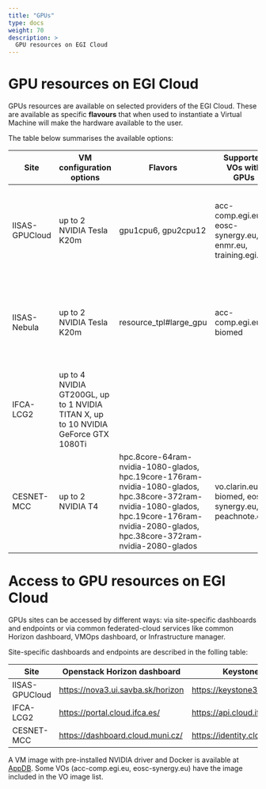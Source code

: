 ```yaml
---
title: "GPUs"
type: docs
weight: 70
description: >
  GPU resources on EGI Cloud
---
```


# GPU resources on EGI Cloud

GPUs resources are available on selected providers of the EGI Cloud. These are
available as specific **flavours** that when used to instantiate a Virtual
Machine will make the hardware available to the user.

The table below summarises the available options:

| Site           | VM configuration options                                                           | Flavors                                                                                                                                                                                    | Supported VOs with GPUs                                    | Access conditions                                                                     |
| -------------- | ---------------------------------------------------------------------------------- | ------------------------------------------------------------------------------------------------------------------------------------------------------------------------------------------ | ---------------------------------------------------------- | ------------------------------------------------------------------------------------- |
| IISAS-GPUCloud | up to 2 NVIDIA Tesla K20m                                                          | gpu1cpu6, gpu2cpu12                                                                                                                                                                        | acc-comp.egi.eu, eosc-synergy.eu, enmr.eu, training.egi.eu | Sponsored access for limited testing, conditions to be negotiated for long-term usage |
| IISAS-Nebula   | up to 2 NVIDIA Tesla K20m                                                          | resource_tpl#large_gpu                                                                                                                                                                     | acc-comp.egi.eu, biomed                                    | Sponsored access for limited testing, conditions to be negotiated for long-term usage |
| IFCA-LCG2      | up to 4 NVIDIA GT200GL, up to 1 NVIDIA TITAN X, up to 10 NVIDIA GeForce GTX 1080Ti |                                                                                                                                                                                            |                                                            | Pay-per-use                                                                           |
| CESNET-MCC     | up to 2 NVIDIA T4                                                                  | hpc.8core-64ram-nvidia-1080-glados, hpc.19core-176ram-nvidia-1080-glados, hpc.38core-372ram-nvidia-1080-glados, hpc.19core-176ram-nvidia-2080-glados, hpc.38core-372ram-nvidia-2080-glados | vo.clarin.eu, biomed, eosc-synergy.eu, peachnote.com       | Sponsored, conditions to be negotiated                                                |

# Access to GPU resources on EGI Cloud

GPUs sites can be accessed by different ways: via site-specific dashboards and
endpoints or via common federated-cloud services like common Horizon dashboard,
VMOps dashboard, or Infrastructure manager.

Site-specific dashboards and endpoints are described in the folling table:

| Site           | Openstack Horizon dashboard       | Keystone endpoint                   |
| -------------- | --------------------------------- | ----------------------------------- |
| IISAS-GPUCloud | https://nova3.ui.savba.sk/horizon | https://keystone3.ui.savba.sk:5000/ |
| IFCA-LCG2      | https://portal.cloud.ifca.es/     | https://api.cloud.ifca.es:5000/     |
| CESNET-MCC     | https://dashboard.cloud.muni.cz/  | https://identity.cloud.muni.cz/     |

A VM image with pre-installed NVIDIA driver and Docker is available at
[AppDB](https://appdb.egi.eu/store/vappliance/nvidia.docker.centos.7). Some VOs
(acc-comp.egi.eu, eosc-synergy.eu) have the image included in the VO image list.
